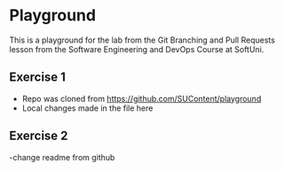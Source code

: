 # Playground
This is a playground for the lab from the Git Branching and Pull Requests lesson from the Software Engineering and DevOps Course at SoftUni.

## Exercise 1
- Repo was cloned from https://github.com/SUContent/playground
- Local changes made in the file here

## Exercise 2
-change readme from github
